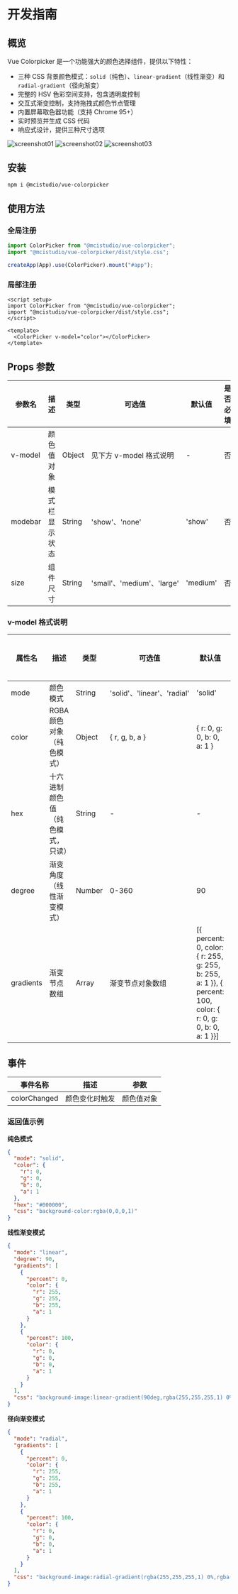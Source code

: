 # 开发指南

## 概览

Vue Colorpicker 是一个功能强大的颜色选择组件，提供以下特性：

- 三种 CSS 背景颜色模式：`solid`（纯色）、`linear-gradient`（线性渐变）和 `radial-gradient`（径向渐变）
- 完整的 HSV 色彩空间支持，包含透明度控制
- 交互式渐变控制，支持拖拽式颜色节点管理
- 内置屏幕取色器功能（支持 Chrome 95+）
- 实时预览并生成 CSS 代码
- 响应式设计，提供三种尺寸选项

![screenshot01](/screenshot01.png)
![screenshot02](/screenshot02.png)
![screenshot03](/screenshot03.png)

## 安装

```bash
npm i @mcistudio/vue-colorpicker
```

## 使用方法

### 全局注册

```javascript
import ColorPicker from "@mcistudio/vue-colorpicker";
import "@mcistudio/vue-colorpicker/dist/style.css";

createApp(App).use(ColorPicker).mount("#app");
```

### 局部注册

```vue
<script setup>
import ColorPicker from "@mcistudio/vue-colorpicker";
import "@mcistudio/vue-colorpicker/dist/style.css";
</script>

<template>
  <ColorPicker v-model="color"></ColorPicker>
</template>
```

## Props 参数

| 参数名  | 描述           | 类型   | 可选值                     | 默认值   | 是否必填 |
| ------- | -------------- | ------ | -------------------------- | -------- | -------- |
| v-model | 颜色值对象     | Object | 见下方 v-model 格式说明    | -        | 否       |
| modebar | 模式栏显示状态 | String | 'show'、'none'             | 'show'   | 否       |
| size    | 组件尺寸       | String | 'small'、'medium'、'large' | 'medium' | 否       |

### v-model 格式说明

| 属性名    | 描述                             | 类型   | 可选值                      | 默认值                                                                                                               | 是否必填 |
| --------- | -------------------------------- | ------ | --------------------------- | -------------------------------------------------------------------------------------------------------------------- | -------- |
| mode      | 颜色模式                         | String | 'solid'、'linear'、'radial' | 'solid'                                                                                                              | 否       |
| color     | RGBA 颜色对象（纯色模式）        | Object | \{ r, g, b, a \}            | \{ r: 0, g: 0, b: 0, a: 1 \}                                                                                         | 否       |
| hex       | 十六进制颜色值（纯色模式，只读） | String | -                           | -                                                                                                                    | 否       |
| degree    | 渐变角度（线性渐变模式）         | Number | 0-360                       | 90                                                                                                                   | 否       |
| gradients | 渐变节点数组                     | Array  | 渐变节点对象数组            | [\{ percent: 0, color: \{ r: 255, g: 255, b: 255, a: 1 \}\}, \{ percent: 100, color: \{ r: 0, g: 0, b: 0, a: 1 \}\}] | 否       |

## 事件

| 事件名称     | 描述           | 参数       |
| ------------ | -------------- | ---------- |
| colorChanged | 颜色变化时触发 | 颜色值对象 |

### 返回值示例

**纯色模式**

```json
{
  "mode": "solid",
  "color": {
    "r": 0,
    "g": 0,
    "b": 0,
    "a": 1
  },
  "hex": "#000000",
  "css": "background-color:rgba(0,0,0,1)"
}
```

**线性渐变模式**

```json
{
  "mode": "linear",
  "degree": 90,
  "gradients": [
    {
      "percent": 0,
      "color": {
        "r": 255,
        "g": 255,
        "b": 255,
        "a": 1
      }
    },
    {
      "percent": 100,
      "color": {
        "r": 0,
        "g": 0,
        "b": 0,
        "a": 1
      }
    }
  ],
  "css": "background-image:linear-gradient(90deg,rgba(255,255,255,1) 0%,rgba(0,0,0,1) 100%)"
}
```

**径向渐变模式**

```json
{
  "mode": "radial",
  "gradients": [
    {
      "percent": 0,
      "color": {
        "r": 255,
        "g": 255,
        "b": 255,
        "a": 1
      }
    },
    {
      "percent": 100,
      "color": {
        "r": 0,
        "g": 0,
        "b": 0,
        "a": 1
      }
    }
  ],
  "css": "background-image:radial-gradient(rgba(255,255,255,1) 0%,rgba(0,0,0,1) 100%)"
}
```

<style>
.content-container img {
  width:50%
}
video {
  width:50%
}
</style>
